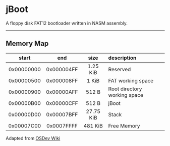 # jBoot

A floppy disk FAT12 bootloader written in NASM assembly.

--------------------------------------------------------

## Memory Map

| start      | end        | size      | description                  |
|:----------:|:----------:|:---------:|:-----------------------------|
| 0x00000000 | 0x000004FF | 1.25 KiB  | Reserved                     |
| 0x00000500 | 0x000008FF | 1 KiB     | FAT working space            |
| 0x00000900 | 0x00000AFF | 512 B     | Root directory working space |
| 0x00000B00 | 0x00000CFF | 512 B     | jBoot                        |
| 0x00000D00 | 0x00007BFF | 27.75 KiB | Stack                        |
| 0x00007C00 | 0x0007FFFF | 481 KiB   | Free Memory                  |

Adapted from [OSDev Wiki](https://wiki.osdev.org/Memory_Map_(x86)#Overview)
